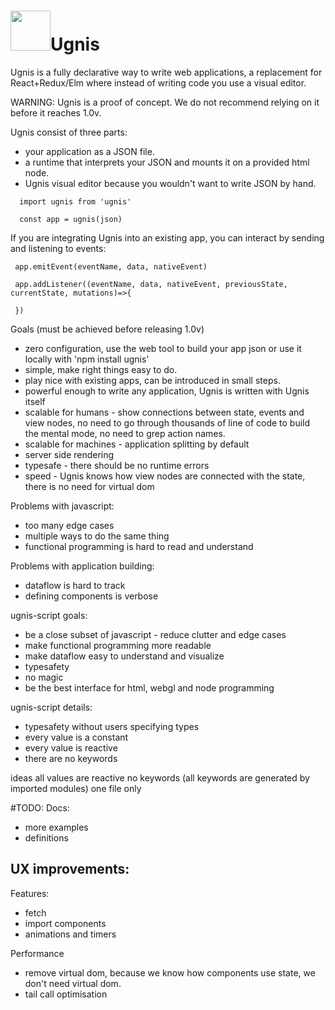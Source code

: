 # <img height="64" src="https://cloud.githubusercontent.com/assets/5903616/20250447/5fe963c2-aa17-11e6-8648-bc1760fdaeb7.png" />Ugnis

Ugnis is a fully declarative way to write web applications, a replacement for React+Redux/Elm where instead of writing code you use a visual editor.

WARNING: Ugnis is a proof of concept. We do not recommend relying on it before it reaches 1.0v.

Ugnis consist of three parts:
  - your application as a JSON file.
  - a runtime that interprets your JSON and mounts it on a provided html node.
  - Ugnis visual editor because you wouldn't want to write JSON by hand.

```
  import ugnis from 'ugnis'

  const app = ugnis(json)
```

If you are integrating Ugnis into an existing app, you can interact by sending and listening to events:

```
 app.emitEvent(eventName, data, nativeEvent)

 app.addListener((eventName, data, nativeEvent, previousState, currentState, mutations)=>{

 })
```

Goals (must be achieved before releasing 1.0v)
  - zero configuration, use the web tool to build your app json or use it locally with 'npm install ugnis'
  - simple, make right things easy to do.
  - play nice with existing apps, can be introduced in small steps.
  - powerful enough to write any application, Ugnis is written with Ugnis itself
  - scalable for humans - show connections between state, events and view nodes,
        no need to go through thousands of line of code to build the mental mode, no need to grep action names.
  - scalable for machines - application splitting by default
  - server side rendering
  - typesafe - there should be no runtime errors
  - speed - Ugnis knows how view nodes are connected with the state, there is no need for virtual dom

Problems with javascript:
  - too many edge cases
  - multiple ways to do the same thing
  - functional programming is hard to read and understand

Problems with application building:
  - dataflow is hard to track
  - defining components is verbose
  
ugnis-script goals:
  - be a close subset of javascript - reduce clutter and edge cases
  - make functional programming more readable
  - make dataflow easy to understand and visualize
  - typesafety
  - no magic
  - be the best interface for html, webgl and node programming

ugnis-script details:
  - typesafety without users specifying types
  - every value is a constant
  - every value is reactive
  - there are no keywords

ideas
    all values are reactive
    no keywords (all keywords are generated by imported modules)
    one file only

#TODO:
Docs:
  - more examples
  - definitions

UX improvements:
  -

Features:
  - fetch
  - import components
  - animations and timers

Performance
  - remove virtual dom, because we know how components use state, we don't need virtual dom.
  - tail call optimisation